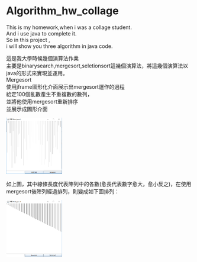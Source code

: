 # Algorithm_hw_collage
This is my homework,when i was a collage student. </br>
And i use java to complete it.</br>
So in this project ,</br>
i will show you three algorithm in java code.</br>

這是我大學時候幾個演算法作業</br>
主要是binarysearch,mergesort,seletionsort這幾個演算法，將這幾個演算法以java的形式來實現並運用。</br>
Mergesort</br>
使用jframe圖形化介面展示出mergesort運作的過程</br>
給定100個亂數產生不重複數的數列，</br>
並將他使用mergesort重新排序</br>
並展示成圖形介面</br>

<img src="https://github.com/KuanChunChen/Algorithm_hw_collage/blob/master/mergesort_1.png" width="30%" height="30%">

如上圖，其中線條長度代表陣列中的各數(愈長代表數字愈大，愈小反之)，在使用mergesort後陣列經過排列，則變成如下圖排列：

<img src="https://github.com/KuanChunChen/Algorithm_hw_collage/blob/master/mergesort_3.png" width="30%" height="30%">
 
